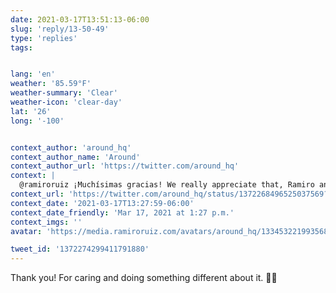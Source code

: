 ```yaml
---
date: 2021-03-17T13:51:13-06:00
slug: 'reply/13-50-49'
type: 'replies'
tags:


lang: 'en'
weather: '85.59°F'
weather-summary: 'Clear'
weather-icon: 'clear-day'
lat: '26'
long: '-100'


context_author: 'around_hq'
context_author_name: 'Around'
context_author_url: 'https://twitter.com/around_hq'
context: |
  @ramiroruiz ¡Muchísimas gracias! We really appreciate that, Ramiro and thank you for trying us out! 😍🙏
context_url: 'https://twitter.com/around_hq/status/1372268496525037569?s=12'
context_date: '2021-03-17T13:27:59-06:00'
context_date_friendly: 'Mar 17, 2021 at 1:27 p.m.'
context_imgs: ''
avatar: 'https://media.ramiroruiz.com/avatars/around_hq/1334532219935682561/LCf8FGHq_bigger.jpg'

tweet_id: '1372274299411791880'
---
```

Thank you! For caring and doing something different about it. 👏🏼